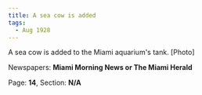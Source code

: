 ```yaml
---  
title: A sea cow is added  
tags:  
  - Aug 1928  
---  
```

  
A sea cow is added to the Miami aquarium's tank. [Photo]  
  
Newspapers: **Miami Morning News or The Miami Herald**  
  
Page: **14**, Section: **N/A** 
